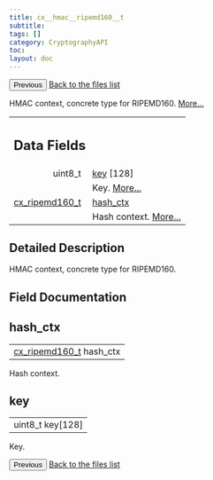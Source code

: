 ```yaml
---
title: cx__hmac__ripemd160__t
subtitle:
tags: []
category: CryptographyAPI
toc:
layout: doc
---
```


<button class="uk-button uk-button-default uk-button-small uk-margin-medium-top" onclick="history.back()">Previous</button>
<a class="uk-button uk-button-default uk-button-small uk-margin-medium-top crypto-button" href="../../crypto-api/files">Back to the files list</a>


<p>HMAC context, concrete type for RIPEMD160.  
 <a href="../cx__hmac__ripemd160__t#details">More...</a></p>
<table class="memberdecls">
<tr class="heading"><td colspan="4"><h2 class="groupheader"><a name="pub-attribs"></a>
Data Fields</h2></td></tr>
<tr class="memitem:a88091e6802236471cb8e165d359d63ce"><td class="memItemLeft" align="right" valign="top">uint8_t&#160;</td><td colspan="3" class="memItemRight" valign="bottom"><a class="el" href="../cx__hmac__ripemd160__t#a88091e6802236471cb8e165d359d63ce">key</a> [128]</td></tr>
<tr class="memdesc:a88091e6802236471cb8e165d359d63ce"><td class="mdescLeft">&#160;</td><td colspan="3" class="mdescRight">Key.  <a href="#a88091e6802236471cb8e165d359d63ce">More...</a><br /></td></tr>
<tr class="memitem:ae43962ac0a361df319931dc096d41b9d"><td class="memItemLeft" align="right" valign="top"><a class="el" href="../lcx__ripemd160_8h#ae0605e61b5074bc86b616405eed44934">cx_ripemd160_t</a>&#160;</td><td colspan="3" class="memItemRight" valign="bottom"><a class="el" href="../cx__hmac__ripemd160__t#ae43962ac0a361df319931dc096d41b9d">hash_ctx</a></td></tr>
<tr class="memdesc:ae43962ac0a361df319931dc096d41b9d"><td class="mdescLeft">&#160;</td><td colspan="3" class="mdescRight">Hash context.  <a href="#ae43962ac0a361df319931dc096d41b9d">More...</a><br /></td></tr>
</table>
<a name="details" id="details"></a>

## Detailed Description

<div class="textblock"><p>HMAC context, concrete type for RIPEMD160. </p>
</div><h2 class="groupheader">Field Documentation</h2>
<a id="ae43962ac0a361df319931dc096d41b9d"></a>
<h2 class="memtitle">hash_ctx</h2>

<div class="memitem">
<div class="memproto">
      <table class="memname">
        <tr>
          <td class="memname"><a class="el" href="../lcx__ripemd160_8h#ae0605e61b5074bc86b616405eed44934">cx_ripemd160_t</a> hash_ctx</td>
        </tr>
      </table>
</div><div class="memdoc">

<p>Hash context. </p>

</div>
</div>
<a id="a88091e6802236471cb8e165d359d63ce"></a>
<h2 class="memtitle">key</h2>

<div class="memitem">
<div class="memproto">
      <table class="memname">
        <tr>
          <td class="memname">uint8_t key[128]</td>
        </tr>
      </table>
</div><div class="memdoc">

<p>Key. </p>

</div>
</div>
<button class="uk-button uk-button-default uk-button-small uk-margin-medium-top" onclick="history.back()">Previous</button>
<a class="uk-button uk-button-default uk-button-small uk-margin-medium-top crypto-button" href="../../crypto-api/files">Back to the files list</a>
